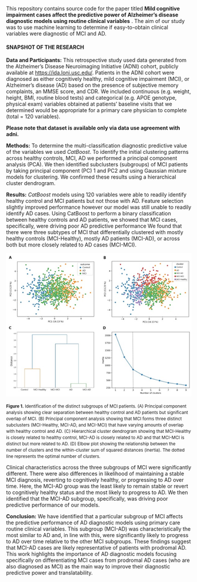 This repository contains source code for the paper titled **Mild cognitive impairment cases affect the predictive power of Alzheimer’s disease diagnostic models using routine clinical variables** . The aim of our study was to use machine learning to determine if easy-to-obtain clinical variables were diagnostic of MCI and AD.

#### SNAPSHOT OF THE RESEARCH
**Data and Participants:** This retrospective study used data generated from the Alzheimer’s Disease Neuroimaging Initiative (ADNI) cohort, publicly available at https://ida.loni.usc.edu/. Patients in the ADNI cohort were diagnosed as either cognitively healthy, mild cognitive impairment (MCI), or Alzheimer’s disease (AD) based on the presence of subjective memory complaints, an MMSE score, and CDR. We included continuous (e.g. weight, height, BMI, routine blood tests) and categorical (e.g. APOE genotype, physical exam) variables obtained at patients’ baseline visits that we determined would be appropriate for a primary care physician to complete (total = 120 variables). 

**Please note that dataset is available only via data use agreement with adni.** 

**Methods:** To determine the multi-classification diagnostic predictive value of the variables we used _CatBoost_. To identify the initial clustering patterns across healthy controls, MCI, AD we performed a principal component analysis (PCA). We then identified subclusters (subgroups) of MCI patients by taking principal component (PC) 1 and PC2 and using Gaussian mixture models for clustering. We confirmed these results using a hierarchical cluster dendrogram.

**Results:** _CatBoost_ models using 120 variables were able to readily identify healthy control and MCI patients but not those with AD. Feature selection slightly improved performance however our model was still unable to readily identify AD cases. 
Using CatBoost to perform a binary classification between healthy controls and AD patients, we showed that MCI cases, specifically, were driving poor AD predictive performance 
We found that there were three subtypes of MCI that differentially clustered with mostly healthy controls (MCI-Healthy), mostly AD patients (MCI-AD), or across both but more closely related to AD cases (MCI-MCI). 

![picture here](./pics/for_md.jpg "Title")

<small>**Figure 1.** Identification of the distinct subgroups of MCI patients. (A) Principal component analysis showing clear separation between healthy control and AD patients but significant overlap of MCI. (B) Principal component analysis showing that MCI forms three distinct subclusters (MCI-Healthy, MCI-AD, and MCI-MCI) that have varying amounts of overlap with healthy control and AD. (C) Hierarchical cluster dendrogram showing that MCI-Healthy is closely related to healthy control, MCI-AD is closely related to AD and that MCI-MCI is distinct but more related to AD. (D) Elbow plot showing the relationship between the number of clusters and the within-cluster sum of squared distances (inertia). The dotted line represents the optimal number of clusters.  </small>

Clinical characteristics across the three subgroups of MCI were significantly different. There were also differences in likelihood of maintaining a stable MCI diagnosis, reverting to cognitively healthy, or progressing to AD over time. Here, the MCI-AD group was the least likely to remain stable or revert to cognitively healthy status and the most likely to progress to AD. We then identified that the MCI-AD subgroup, specifically, was driving poor predictive performance of our models.

**Conclusion:** We have identified that a particular subgroup of MCI affects the predictive performance of AD diagnostic models using primary care routine clinical variables. This subgroup (MCI-AD) was characteristically the most similar to AD and, in line with this, were significantly likely to progress to AD over time relative to the other MCI subgroups. These findings suggest that MCI-AD cases are likely representative of patients with prodromal AD. This work highlights the importance of AD diagnostic models focusing specifically on differentiating MCI cases from prodromal AD cases (who are also diagnosed as MCI) as the main way to improve their diagnostic predictive power and translatability.


